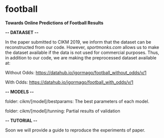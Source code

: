 # football
**Towards Online Predictions of Football Results**

**-- DATAASET --**

In the paper submitted to CIKM 2019, we inform that the dataset can be reconstructed from our code. However, *sportmonks.com* allows us to make the dataset available if the data is not used for commercial purposes. Thus, in addition to our code, we are making the preprocessed dataset available at:

Without Odds:
https://datahub.io/igormago/football_without_odds/v/1

With Odds:
https://datahub.io/igormago/football_with_odds/v/1

**-- MODELS --**

folder: cikm/[model]/bestparams: The best parameters of each model.

folder: cikm/[model]/tunning: Partial results of validation

**-- TUTORIAL --**

Soon we will provide a guide to reproduce the experiments of paper.
